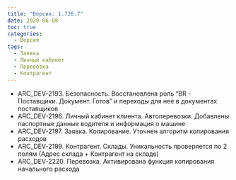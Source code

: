 ```yaml
---
title: "Версия: 1.726.7"
date: 2020-06-08
toc: true
categories:
  - Версия
tags:
  - Заявка
  - Личный кабинет
  - Перевозка
  - Контрагент
---
```


-   ARC_DEV-2193. Безопасность. Восстановлена роль “BR - Поставщики. Документ. Готов” и переходы для нее в документах поставщиков
-   ARC_DEV-2196. Личный кабинет клиента. Автоперевозки. Добавлены паспортные данные водителя и информация о машине
-   ARC_DEV-2197. Заявка. Копирование. Уточнен алгоритм копирования расходов
-   ARC_DEV-2199. Контрагент. Склады. Уникальность проверяется по 2 полям (Адрес склада + Контрагент на складе)
-   ARC_DEV-2220. Перевозка. Активирована функция копирования начального расхода
